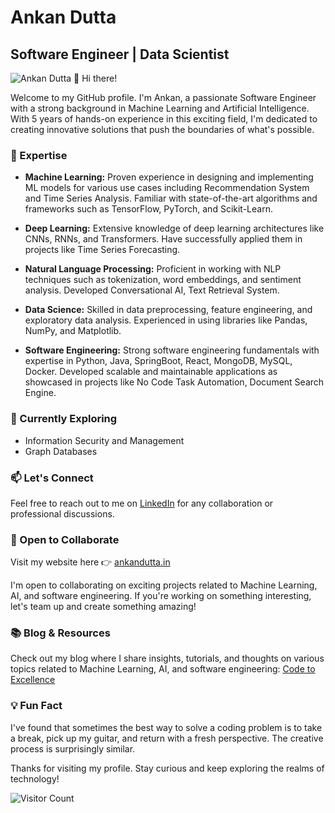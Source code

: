 # Ankan Dutta
## Software Engineer | Data Scientist
![Ankan Dutta](https://www.ankandutta.in/og.png)
👋 Hi there! 

Welcome to my GitHub profile. I'm Ankan, a passionate Software Engineer with a strong background in Machine Learning and Artificial Intelligence. With 5 years of hands-on experience in this exciting field, I'm dedicated to creating innovative solutions that push the boundaries of what's possible. 



### 🚀 Expertise

- **Machine Learning:** Proven experience in designing and implementing ML models for various use cases including Recommendation System and Time Series Analysis. Familiar with state-of-the-art algorithms and frameworks such as TensorFlow, PyTorch, and Scikit-Learn.

- **Deep Learning:** Extensive knowledge of deep learning architectures like CNNs, RNNs, and Transformers. Have successfully applied them in projects like Time Series Forecasting.

- **Natural Language Processing:** Proficient in working with NLP techniques such as tokenization, word embeddings, and sentiment analysis. Developed Conversational AI, Text Retrieval System.

- **Data Science:** Skilled in data preprocessing, feature engineering, and exploratory data analysis. Experienced in using libraries like Pandas, NumPy, and Matplotlib.

- **Software Engineering:** Strong software engineering fundamentals with expertise in Python, Java, SpringBoot, React, MongoDB, MySQL, Docker. Developed scalable and maintainable applications as showcased in projects like No Code Task Automation, Document Search Engine.

### 🌱 Currently Exploring

- Information Security and Management
- Graph Databases

### 📫 Let's Connect

Feel free to reach out to me on [LinkedIn](https://www.linkedin.com/in/ankan-dutta) for any collaboration or professional discussions.

### 🤝 Open to Collaborate

Visit my website here 👉 [ankandutta.in](https://ankandutta.in/)

I'm open to collaborating on exciting projects related to Machine Learning, AI, and software engineering. If you're working on something interesting, let's team up and create something amazing! 

### 📚 Blog & Resources

Check out my blog where I share insights, tutorials, and thoughts on various topics related to Machine Learning, AI, and software engineering: [Code to Excellence](https://blog.ankandutta.in/)

### 💡 Fun Fact

I've found that sometimes the best way to solve a coding problem is to take a break, pick up my guitar, and return with a fresh perspective. The creative process is surprisingly similar.

Thanks for visiting my profile. Stay curious and keep exploring the realms of technology!

![Visitor Count](https://komarev.com/ghpvc/?username=ankan97dutta)
